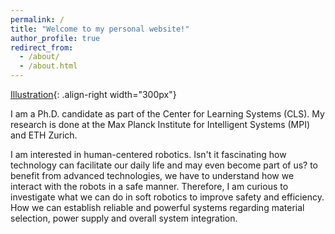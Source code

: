 ```yaml
---
permalink: /
title: "Welcome to my personal website!"
author_profile: true
redirect_from: 
  - /about/
  - /about.html
---
```


[Illustration](/images/profile.png){: .align-right width="300px"}

I am a Ph.D. candidate as part of the Center for Learning Systems (CLS). My research is done at the Max Planck Institute for Intelligent Systems (MPI) and ETH Zurich.

I am interested in human-centered robotics. Isn't it fascinating how technology can facilitate our daily life and may even become part of us? to benefit from advanced technologies, we have to understand how we interact with the robots in a safe manner. Therefore, I am curious to investigate what we can do in soft robotics to improve safety and efficiency. How we can establish reliable and powerful systems regarding material selection, power supply and overall system integration. 